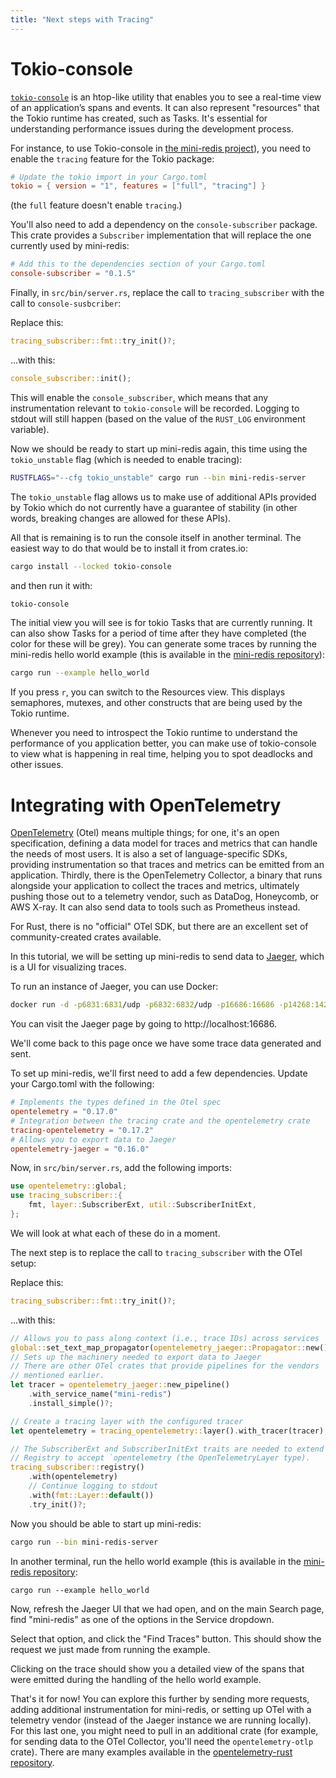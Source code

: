 ```yaml
---
title: "Next steps with Tracing"
---
```


# Tokio-console

[`tokio-console`](https://github.com/tokio-rs/console) is an htop-like utility that enables you to see a real-time view
of an application’s spans and events. It can also represent "resources" that the
Tokio runtime has created, such as Tasks. It's essential for understanding
performance issues during the development process.

For instance, to use Tokio-console in [the mini-redis project](https://github.com/tokio-rs/mini-redis)), 
you need to enable the `tracing` feature for the Tokio package:

```toml
# Update the tokio import in your Cargo.toml
tokio = { version = "1", features = ["full", "tracing"] }
```

(the `full` feature doesn't enable `tracing`.)

You'll also need to add a dependency on the `console-subscriber` package. This
crate provides a `Subscriber` implementation that will replace the one currently
used by mini-redis:

```toml
# Add this to the dependencies section of your Cargo.toml
console-subscriber = "0.1.5"
```

Finally, in `src/bin/server.rs`, replace the call to `tracing_subscriber` with
the call to `console-susbcriber`:

Replace this:

```rust
tracing_subscriber::fmt::try_init()?;
```

...with this:

```rust
console_subscriber::init();
```

This will enable the `console_subscriber`, which means that any instrumentation
relevant to `tokio-console` will be recorded. Logging to stdout will still
happen (based on the value of the `RUST_LOG` environment variable).

Now we should be ready to start up mini-redis again, this time using the
`tokio_unstable` flag (which is needed to enable tracing):

```sh
RUSTFLAGS="--cfg tokio_unstable" cargo run --bin mini-redis-server
```

The `tokio_unstable` flag allows us to make use of additional APIs provided by
Tokio which do not currently have a guarantee of stability (in other words,
breaking changes are allowed for these APIs).

All that is remaining is to run the console itself in another terminal. The
easiest way to do that would be to install it from crates.io:

```sh
cargo install --locked tokio-console
```

and then run it with:

```sh
tokio-console
```

The initial view you will see is for tokio Tasks that are currently running. It
can also show Tasks for a period of time after they have completed (the color
for these will be grey). You can generate some traces by running the mini-redis
hello world example (this is available in the [mini-redis
repository](https://github.com/tokio-rs/mini-redis)):

```sh
cargo run --example hello_world
```

If you press `r`, you can switch to the Resources view. This displays
semaphores, mutexes, and other constructs that are being used by the Tokio
runtime.

Whenever you need to introspect the Tokio runtime to understand the performance
of you application better, you can make use of tokio-console to view what is
happening in real time, helping you to spot deadlocks and other issues.

# Integrating with OpenTelemetry

[OpenTelemetry](https://opentelemetry.io/) (Otel) means multiple things; for
one, it's an open specification, defining a data model for traces and metrics
that can handle the needs of most users. It is also a set of language-specific
SDKs, providing instrumentation so that traces and metrics can be emitted from
an application. Thirdly, there is the OpenTelemetry Collector, a binary that
runs alongside your application to collect the traces and metrics, ultimately
pushing those out to a telemetry vendor, such as DataDog, Honeycomb, or AWS
X-ray. It can also send data to tools such as Prometheus instead.

For Rust, there is no "official" OTel SDK, but there are an excellent set of
community-created crates available.

In this tutorial, we will be setting up mini-redis to send data to
[Jaeger](https://www.jaegertracing.io/), which is a UI for visualizing traces.

To run an instance of Jaeger, you can use Docker:

```sh
docker run -d -p6831:6831/udp -p6832:6832/udp -p16686:16686 -p14268:14268 jaegertracing/all-in-one:latest
```

You can visit the Jaeger page by going to http://localhost:16686.

We'll come back to this page once we have some trace data generated and sent.

To set up mini-redis, we'll first need to add a few dependencies. Update your
Cargo.toml with the following:

```toml
# Implements the types defined in the Otel spec
opentelemetry = "0.17.0"
# Integration between the tracing crate and the opentelemetry crate
tracing-opentelemetry = "0.17.2" 
# Allows you to export data to Jaeger
opentelemetry-jaeger = "0.16.0"
```

Now, in `src/bin/server.rs`, add the following imports:

```rust
use opentelemetry::global;
use tracing_subscriber::{
    fmt, layer::SubscriberExt, util::SubscriberInitExt,
};
```

We will look at what each of these do in a moment.

The next step is to replace the call to `tracing_subscriber` with the OTel
setup:

Replace this:

```rust
tracing_subscriber::fmt::try_init()?;
```

...with this:

```rust
// Allows you to pass along context (i.e., trace IDs) across services
global::set_text_map_propagator(opentelemetry_jaeger::Propagator::new());
// Sets up the machinery needed to export data to Jaeger
// There are other OTel crates that provide pipelines for the vendors
// mentioned earlier.
let tracer = opentelemetry_jaeger::new_pipeline()
    .with_service_name("mini-redis")
    .install_simple()?;

// Create a tracing layer with the configured tracer
let opentelemetry = tracing_opentelemetry::layer().with_tracer(tracer);

// The SubscriberExt and SubscriberInitExt traits are needed to extend the
// Registry to accept `opentelemetry (the OpenTelemetryLayer type).
tracing_subscriber::registry()
    .with(opentelemetry)
    // Continue logging to stdout
    .with(fmt::Layer::default())
    .try_init()?;
```

Now you should be able to start up mini-redis:

```sh
cargo run --bin mini-redis-server
```

In another terminal, run the hello world example  (this is available in the
[mini-redis repository](https://github.com/tokio-rs/mini-redis):

```
cargo run --example hello_world
```

Now, refresh the Jaeger UI that we had open, and on the main Search page, find
"mini-redis" as one of the options in the Service dropdown.

Select that option, and click the "Find Traces" button. This should show the
request we just made from running the example.

Clicking on the trace should show you a detailed view of the spans that were
emitted during the handling of the hello world example.

That's it for now! You can explore this further by sending more requests, adding
additional instrumentation for mini-redis, or setting up OTel with a telemetry
vendor (instead of the Jaeger instance we are running locally). For this last
one, you might need to pull in an additional crate (for example, for sending
data to the OTel Collector, you'll need the `opentelemetry-otlp` crate). There
are many examples available in the [opentelemetry-rust
repository](https://github.com/open-telemetry/opentelemetry-rust/tree/main/examples).